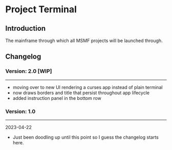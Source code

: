 # Project Terminal

## Introduction

The mainframe through which all MSMF projects will be launched through.

## Changelog

### Version: 2.0 [WIP]

---

+ moving over to new UI rendering a curses app instead of plain terminal
+ now draws borders and title that persist throughout app lifecycle
+ added instruction panel in the bottom row

### Version: 1.0

---
2023-04-22

+ Just been doodling up until this point so I guess the changelog starts here.
